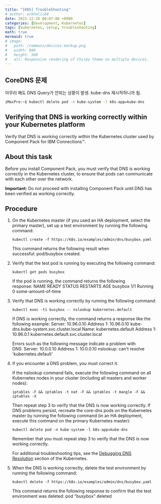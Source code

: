 ```yaml
---
title: "[K8S] TroubleShooting"
# author: wrkholic84
date: 2022-12-26 00:07:00 +0900
categories: [Development, Kubernetes]
tags: [kubernetes, setup, troubleshooting]
math: true
mermaid: true
# image:
#   path: /commons/devices-mockup.png
#   width: 800
#   height: 500
#   alt: Responsive rendering of Chirpy theme on multiple devices.
---
```

## CoreDNS 문제

아무리 해도 DNS Query가 안되는 상황이 발생. kube-dns 재시작하니까 됨.

```bash
iMacPro:~$ kubectl delete pod -n kube-system -l k8s-app=kube-dns
```

## Verifying that DNS is working correctly within your Kubernetes platform

Verify that DNS is working correctly within the Kubernetes cluster used by Component Pack for IBM Connections™.

## **About this task**

Before you install Component Pack, you must verify that DNS is working correctly in the Kubernetes cluster, to ensure that pods can communicate with each other over the network.

**Important:** Do not proceed with installing Component Pack until DNS has been verified as working correctly.

## **Procedure**

1. On the Kubernetes master (if you used an HA deployment, select the primary master), set up a test environment by running the following command:
    
    ```shell
    kubectl create -f https://k8s.io/examples/admin/dns/busybox.yaml
    ```
    
    This command returns the following result when successful: pod/busybox created.
    
2. Verify that the test pod is running by executing the following command:
    
    `kubectl get pods busybox`
    
    If the pod is running, the command returns the following response: NAME READY STATUS RESTARTS AGE busybox 1/1 Running 0 some-amount-of-time
    
3. Verify that DNS is working correctly by running the following command:
    
    ```shell
    kubectl exec -ti busybox -- nslookup kubernetes.default
    ```
    
    If DNS is working correctly, the command returns a response like the following example: Server: 10.96.0.10 Address 1: 10.96.0.10 kube-dns.kube-system.svc.cluster.local Name: kubernetes.default Address 1: 10.96.0.1 kubernetes.default.svc.cluster.local
    
    Errors such as the following message indicate a problem with DNS: Server: 10.0.0.10 Address 1: 10.0.0.10 nslookup: can't resolve 'kubernetes.default'
    
4. If you encounter a DNS problem, you must correct it.
    
    If the nslookup command fails, execute the following command on all Kubernetes nodes in your cluster (including all masters and worker nodes):
    
    ```shell
    iptables -F && iptables -t nat -F && iptables -t mangle -F && iptables -X
    ```
    
    Then repeat step 3 to verify that the DNS is now working correctly. If DNS problems persist, recreate the core-dns pods on the Kubernetes master by running the following command (in an HA deployment, execute this command on the primary Kubernetes master):
    
    ```shell
    kubectl delete pod -n kube-system -l k8s-app=kube-dns
    ```
    
    Remember that you must repeat step 3 to verify that the DNS is now working correctly.
    
    For additional troubleshooting tips, see the [Debugging DNS Resolution](https://kubernetes.io/docs/tasks/administer-cluster/dns-debugging-resolution/) section of the Kubernetes.
    
5. When the DNS is working correctly, delete the test environment by running the following command:
    
    ```shell
    kubectl delete -f https://k8s.io/examples/admin/dns/busybox.yaml
    ```
    
    This command returns the following response to confirm that the test environment was deleted: pod "busybox" deleted